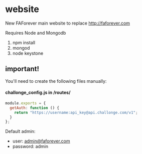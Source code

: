 # website
New FAForever main website to replace http://faforever.com

Requires Node and Mongodb

1. npm install
2. mongod
3. node keystone

## important!
You'll need to create the following files manually:

#### challonge_config.js in /routes/
```javascript
module.exports = {
  getAuth: function () {
    return "https://username:api_key@api.challonge.com/v1";
  }
};
```

Default admin:
* user: admin@faforever.com
* password: admin
